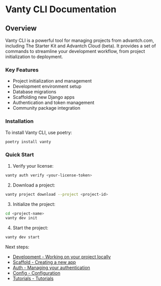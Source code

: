 # Vanty CLI Documentation

## Overview

Vanty CLI is a powerful tool for managing projects from advantch.com, including The Starter Kit and Advantch Cloud (beta). It provides a set of commands to streamline your development workflow, from project initialization to deployment.

### Key Features

- Project initialization and management
- Development environment setup
- Database migrations
- Scaffolding new Django apps
- Authentication and token management
- Community package integration

### Installation

To install Vanty CLI, use poetry:

```bash
poetry install vanty
```

### Quick Start

1. Verify your license:

```bash
vanty auth verify <your-license-token>
```

2. Download a project:

```bash
vanty project download --project <project-id>
```

3. Initialize the project:

```bash
cd <project-name>
vanty dev init
```

4. Start the project:

```bash
vanty dev start
```

Next steps:

- [Development - Working on your project locally](./dev.md)
- [Scaffold - Creating a new app](./scaffold.md)
- [Auth - Managing your authentication](./auth.md)
- [Config - Configuration](./config.md)
- [Tutorials - Tutorials](./tutorials.md)